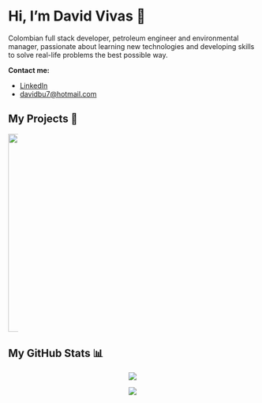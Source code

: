 
# Hi, I’m David Vivas 👋  
  
Colombian full stack developer, petroleum engineer and environmental manager, passionate about learning new technologies and developing skills to solve real-life problems the best possible way.

**Contact me:**
- [LinkedIn](https://www.linkedin.com/in/christiandavidvivas7/)
- davidbu7@hotmail.com


## My Projects :construction_worker:

<div align=center style="width:20px;">  
  <a href="http://157.245.138.252/">
    <img width="400" src="https://i.postimg.cc/DzX9y3w5/Captura-de-Pantalla-2021-06-27-a-la-s-12-08-04-a-m.png" />
  </a>
</div>
  
## My GitHub Stats 📊
 
<div align=center>  
  <a href="https://github.com/Davidohiv7/convoychat">
    <img align="center" src="https://github-readme-stats.vercel.app/api/top-langs/?username=Davidohiv7" />
  </a>
</div>

<div> <p></p> </div>

<div align=center>  
  <a href="https://github.com/Davidohiv7/github-readme-stats">
    <img align="center" src="https://github-readme-stats.vercel.app/api?username=Davidohiv7&count_private=true&show_icons=true" />
  </a>
</div>
  

